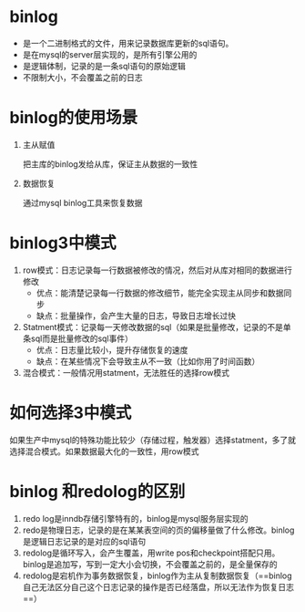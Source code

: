 # binlog

- 是一个二进制格式的文件，用来记录数据库更新的sql语句。
- 是在mysql的server层实现的，是所有引擎公用的
- 是逻辑体制，记录的是一条sql语句的原始逻辑
- 不限制大小，不会覆盖之前的日志

# binlog的使用场景

1. 主从赋值

   把主库的binlog发给从库，保证主从数据的一致性

2. 数据恢复

   通过mysql binlog工具来恢复数据

# binlog3中模式

1. row模式：日志记录每一行数据被修改的情况，然后对从库对相同的数据进行修改
   - 优点：能清楚记录每一行数据的修改细节，能完全实现主从同步和数据同步
   - 缺点：批量操作，会产生大量的日志，导致日志增长过快
2. Statment模式：记录每一天修改数据的sql（如果是批量修改，记录的不是单条sql而是批量修改的sql事件）
   - 优点：日志量比较小，提升存储恢复的速度
   - 缺点：在某些情况下会导致主从不一致（比如你用了时间函数）
3. 混合模式：一般情况用statment，无法胜任的选择row模式



# 如何选择3中模式

如果生产中mysql的特殊功能比较少（存储过程，触发器）选择statment，多了就选择混合模式。如果数据最大化的一致性，用row模式



# binlog 和redolog的区别

1. redo log是inndb存储引擎特有的，binlog是mysql服务层实现的
2. redo是物理日志，记录的是在某某表空间的页的偏移量做了什么修改。binlog是逻辑日志记录的是对应的sql语句
3. redolog是循环写入，会产生覆盖，用write pos和checkpoint搭配只用。binlog是追加写，写到一定大小会切换，不会覆盖之前的，是全量保存的
4. redolog是宕机作为事务数据恢复，binlog作为主从复制数据恢复（==binlog自己无法区分自己这个日志记录的操作是否已经落盘，所以无法作为恢复日志==）

